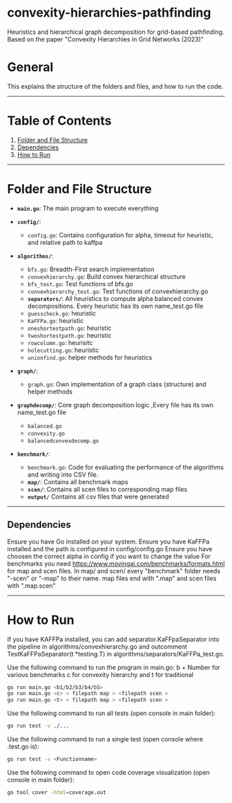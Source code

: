 # convexity-hierarchies-pathfinding
Heuristics and hierarchical graph decomposition for grid-based pathfinding. Based on the paper "Convexity Hierarchies in Grid Networks (2023)"

# General
This explains the structure of the folders and files, and how to run the code.

---

# Table of Contents

1. [Folder and File Structure](#folder-and-file-structure)
2. [Dependencies](#dependencies)
3. [How to Run](#how-to-run)

---

# Folder and File Structure

- **`main.go`**: The main program to execute everything

- **`config/`**:
  - `config.go`: Contains configuration for alpha, timeout for heuristic, and relative path to kaffpa

- **`algorithms/`**:  
  - `bfs.go`: Breadth-First search implementation
  - `convexhierarchy.go`: Build convex hierarchical structure
  - `bfs_test.go`: Test functions of bfs.go
  - `convexhierarchy_test.go`:  Test functions of convexhierarchy.go
  - **`separators/`**: All heuristics to compute alpha balanced convex decompositions. Every heuristic has its own name_test.go file
  - `guesscheck.go`: heuristic
  - `KaFFPa.go`: heuristic
  - `oneshortestpath.go`: heuristic
  - `twoshortestpath.go`: heuristic
  - `rowcolumn.go`: heurisitc
  - `holecutting.go`: heuristic
  - `unionfind.go`: helper methods for heuristics

- **`graph/`**:
  - `graph.go`: Own implementation of a graph class (structure) and helper methods

- **`graphdecomp/`**: Core graph decomposition logic ,Every file has its own name_test.go file
  - `balanced.go`
  - `convexity.go`
  - `balancedconvexdecomp.go`

- **`benchmark/`**:  
  - `benchmark.go`: Code for evaluating the performance of the algorithms and writing into CSV file.  
  - **`map/`**: Contains all benchmark maps
  - **`scen/`**: Contains all scen files to corresponding map files
  - **`output/`** Contains all csv files that were generated

---

## Dependencies

Ensure you have Go installed on your system.
Ensure you have KaFFPa installed and the path is configured in config/config.go
Ensure you have choosen the correct alpha in config if you want to change the value
For benchmarks you need https://www.movingai.com/benchmarks/formats.html for map and scen files.
In map/ and scen/ every "benchmark" folder needs  "-scen" or "-map" to their name.
map files end with ".map" and scen files with ".map.scen"

---

# How to Run
If you have KAFFPa installed, you can add separator.KaFFpaSeparator into the pipeline in algorithms/convexhierarchy.go and
outcomment TestKaFFPaSeparator(t *testing.T) in algorithms/separators/KaFFPa_test.go.

Use the following command to run the program in main.go:
b + Number for various benchmarks
c for convexity hierarchy and t for traditional 

```bash
go run main.go <b1/b2/b3/b4/b5>
go run main.go <c> < filepath map > <filepath scen >
go run main.go <t> < filepath map > <filepath scen >
```
Use the following command to run all tests (open console in main folder):
 ```bash
go run test -v ./...
```

Use the following command to run a single test (open console where <name>.test.go is):
 ```bash
go run test -v <Functionname>
```

Use the following command to open code coverage visualization (open console in main folder):
```bash
go tool cover -html=coverage.out
```
